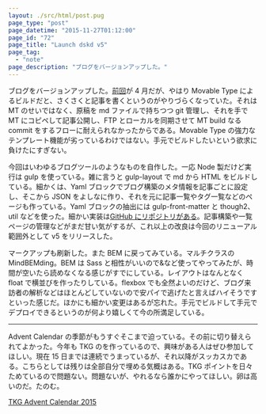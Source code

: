 ```yaml
---
layout: ./src/html/post.pug
page_type: "post"
page_datetime: "2015-11-27T01:12:00"
page_id: "72"
page_title: "Launch dskd v5"
page_tag:
  - "note"
page_description: "ブログをバージョンアップした。"
---
```


ブログをバージョンアップした。[前回](/archives/65.html)が 4 月だが、やはり Movable Type によるビルドだと、さくさくと記事を書くというのがやりづらくなっていた。それは MT のせいではなく、原稿を md ファイルで持ちつつ git 管理し、それを手で MT にコピペして記事公開し、FTP とローカルを同期させて MT build なる commit をするフローに耐えられなかったからである。Movable Type の強力なテンプレート機能が劣っているわけではない。手元でビルドしたいという欲求に負けたにすぎない。

今回はいわゆるブログツールのようなものを自作した。一応 Node 製だけど実行は gulp を使っている。雑に言うと gulp-layout で md から HTML をビルドしている。細かくは、Yaml ブロックでブログ構築のメタ情報を記事ごとに設定し、そこから JSON をよしなに作り、それを元に記事一覧やタグ一覧などのページも作っている。Yaml ブロックの抽出には gulp-front-matter と though2、util などを使った。細かい実装は[GitHub にリポジトリがある](https://github.com/oti/dskd)。記事構築や一覧ページの管理などがまだ甘い気がするが、これ以上の改良は今回のリニューアル範囲外として v5 をリリースした。

マークアップも刷新した。また BEM に戻ってみている。マルチクラスの MindBEMding。BEM は Sass と相性がいいので&など使ってやってみたが、時間が空いたら読めなくなる感じがすでにしている。レイアウトはなんとなく float で横並びを作ったりしている。flexbox でも全然よいのだけど、ブログ来訪者の解析などはほとんどしていないので安パイで逃げたと言えばハイそうですといった感じだ。ほかにも細かい変更はあるが忘れた。手元でビルドして手元でデプロイできるというのが何より嬉しくて今の所満足している。

---

Advent Calendar の季節がもうすぐそこまで迫っている。その前に切り替えられてよかった。今年も TKG のを作っているので、興味がある人はぜひ参加してほしい。現在 15 日までは連続でうまっているが、それ以降がスッカスカである。こちらとしては残りは全部自分で埋める気概はある。TKG ポイントを日々ためているので問題ない。問題ないが、やれるなら誰かにやってほしい。卵は高いのだ。たのむ。

[TKG Advent Calendar 2015](http://www.adventar.org/calendars/720)
